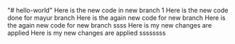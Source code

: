 "# hello-world" 
Here is the new code in new branch 1
Here is the new code done for mayur branch
Here is the again new code for new branch
Here is the again new code for new branch ssss
Here is my new changes are applied
Here is my new changes are applied ssssssss